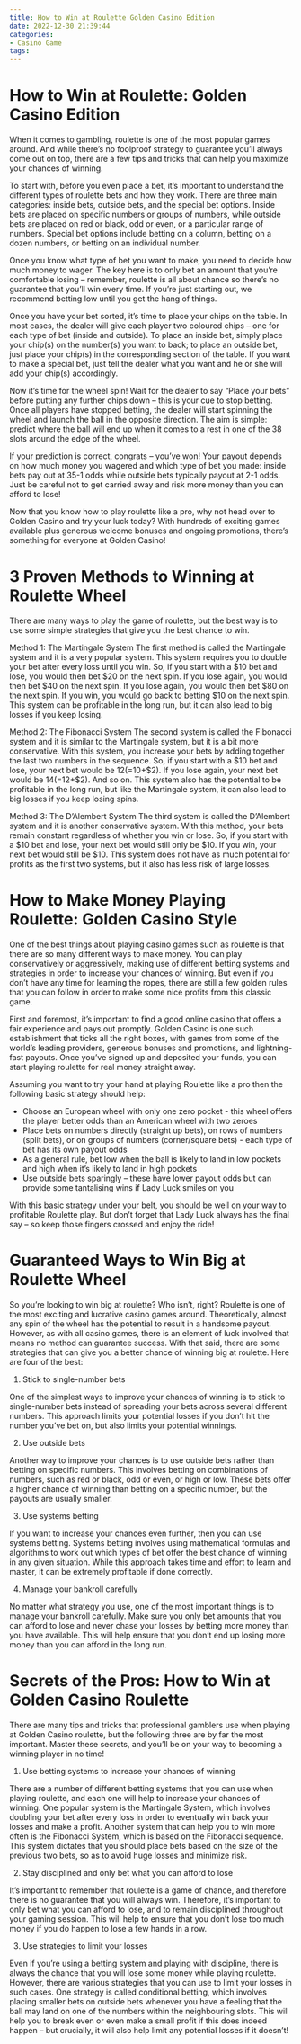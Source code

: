 ```yaml
---
title: How to Win at Roulette Golden Casino Edition 
date: 2022-12-30 21:39:44
categories:
- Casino Game
tags:
---
```



#  How to Win at Roulette: Golden Casino Edition 

When it comes to gambling, roulette is one of the most popular games around. And while there’s no foolproof strategy to guarantee you’ll always come out on top, there are a few tips and tricks that can help you maximize your chances of winning. 

To start with, before you even place a bet, it’s important to understand the different types of roulette bets and how they work. There are three main categories: inside bets, outside bets, and the special bet options. Inside bets are placed on specific numbers or groups of numbers, while outside bets are placed on red or black, odd or even, or a particular range of numbers. Special bet options include betting on a column, betting on a dozen numbers, or betting on an individual number. 

Once you know what type of bet you want to make, you need to decide how much money to wager. The key here is to only bet an amount that you’re comfortable losing – remember, roulette is all about chance so there’s no guarantee that you’ll win every time. If you’re just starting out, we recommend betting low until you get the hang of things. 

Once you have your bet sorted, it’s time to place your chips on the table. In most cases, the dealer will give each player two coloured chips – one for each type of bet (inside and outside). To place an inside bet, simply place your chip(s) on the number(s) you want to back; to place an outside bet, just place your chip(s) in the corresponding section of the table. If you want to make a special bet, just tell the dealer what you want and he or she will add your chip(s) accordingly. 

Now it’s time for the wheel spin! Wait for the dealer to say “Place your bets” before putting any further chips down – this is your cue to stop betting. Once all players have stopped betting, the dealer will start spinning the wheel and launch the ball in the opposite direction. The aim is simple: predict where the ball will end up when it comes to a rest in one of the 38 slots around the edge of the wheel. 

If your prediction is correct, congrats – you’ve won! Your payout depends on how much money you wagered and which type of bet you made: inside bets pay out at 35-1 odds while outside bets typically payout at 2-1 odds. Just be careful not to get carried away and risk more money than you can afford to lose! 

Now that you know how to play roulette like a pro, why not head over to Golden Casino and try your luck today? With hundreds of exciting games available plus generous welcome bonuses and ongoing promotions, there’s something for everyone at Golden Casino!

#  3 Proven Methods to Winning at Roulette Wheel 
There are many ways to play the game of roulette, but the best way is to use some simple strategies that give you the best chance to win. 

Method 1: The Martingale System
The first method is called the Martingale system and it is a very popular system. This system requires you to double your bet after every loss until you win. So, if you start with a $10 bet and lose, you would then bet $20 on the next spin. If you lose again, you would then bet $40 on the next spin. If you lose again, you would then bet $80 on the next spin. If you win, you would go back to betting $10 on the next spin. This system can be profitable in the long run, but it can also lead to big losses if you keep losing. 

Method 2: The Fibonacci System
The second system is called the Fibonacci system and it is similar to the Martingale system, but it is a bit more conservative. With this system, you increase your bets by adding together the last two numbers in the sequence. So, if you start with a $10 bet and lose, your next bet would be $12 (=$10+$2). If you lose again, your next bet would be $14 (=$12+$2). And so on. This system also has the potential to be profitable in the long run, but like the Martingale system, it can also lead to big losses if you keep losing spins. 

Method 3: The D’Alembert System
The third system is called the D’Alembert system and it is another conservative system. With this method, your bets remain constant regardless of whether you win or lose. So, if you start with a $10 bet and lose, your next bet would still only be $10. If you win, your next bet would still be $10. This system does not have as much potential for profits as the first two systems, but it also has less risk of large losses.

#  How to Make Money Playing Roulette: Golden Casino Style 

One of the best things about playing casino games such as roulette is that there are so many different ways to make money. You can play conservatively or aggressively, making use of different betting systems and strategies in order to increase your chances of winning. But even if you don’t have any time for learning the ropes, there are still a few golden rules that you can follow in order to make some nice profits from this classic game.

First and foremost, it’s important to find a good online casino that offers a fair experience and pays out promptly. Golden Casino is one such establishment that ticks all the right boxes, with games from some of the world’s leading providers, generous bonuses and promotions, and lightning-fast payouts. Once you’ve signed up and deposited your funds, you can start playing roulette for real money straight away.

Assuming you want to try your hand at playing Roulette like a pro then the following basic strategy should help: 
- Choose an European wheel with only one zero pocket - this wheel offers the player better odds than an American wheel with two zeroes
- Place bets on numbers directly (straight up bets), on rows of numbers (split bets), or on groups of numbers (corner/square bets) - each type of bet has its own payout odds 
- As a general rule, bet low when the ball is likely to land in low pockets and high when it’s likely to land in high pockets 
- Use outside bets sparingly – these have lower payout odds but can provide some tantalising wins if Lady Luck smiles on you 

With this basic strategy under your belt, you should be well on your way to profitable Roulette play. But don’t forget that Lady Luck always has the final say – so keep those fingers crossed and enjoy the ride!

#  Guaranteed Ways to Win Big at Roulette Wheel 

So you’re looking to win big at roulette? Who isn’t, right? Roulette is one of the most exciting and lucrative casino games around. Theoretically, almost any spin of the wheel has the potential to result in a handsome payout. However, as with all casino games, there is an element of luck involved that means no method can guarantee success. With that said, there are some strategies that can give you a better chance of winning big at roulette. Here are four of the best:

1. Stick to single-number bets

One of the simplest ways to improve your chances of winning is to stick to single-number bets instead of spreading your bets across several different numbers. This approach limits your potential losses if you don’t hit the number you’ve bet on, but also limits your potential winnings.

2. Use outside bets

Another way to improve your chances is to use outside bets rather than betting on specific numbers. This involves betting on combinations of numbers, such as red or black, odd or even, or high or low. These bets offer a higher chance of winning than betting on a specific number, but the payouts are usually smaller.

3. Use systems betting

If you want to increase your chances even further, then you can use systems betting. Systems betting involves using mathematical formulas and algorithms to work out which types of bet offer the best chance of winning in any given situation. While this approach takes time and effort to learn and master, it can be extremely profitable if done correctly.

4. Manage your bankroll carefully

No matter what strategy you use, one of the most important things is to manage your bankroll carefully. Make sure you only bet amounts that you can afford to lose and never chase your losses by betting more money than you have available. This will help ensure that you don’t end up losing more money than you can afford in the long run.

#  Secrets of the Pros: How to Win at Golden Casino Roulette

There are many tips and tricks that professional gamblers use when playing at Golden Casino roulette, but the following three are by far the most important. Master these secrets, and you’ll be on your way to becoming a winning player in no time!

1. Use betting systems to increase your chances of winning

There are a number of different betting systems that you can use when playing roulette, and each one will help to increase your chances of winning. One popular system is the Martingale System, which involves doubling your bet after every loss in order to eventually win back your losses and make a profit. Another system that can help you to win more often is the Fibonacci System, which is based on the Fibonacci sequence. This system dictates that you should place bets based on the size of the previous two bets, so as to avoid huge losses and minimize risk.

2. Stay disciplined and only bet what you can afford to lose

It’s important to remember that roulette is a game of chance, and therefore there is no guarantee that you will always win. Therefore, it’s important to only bet what you can afford to lose, and to remain disciplined throughout your gaming session. This will help to ensure that you don’t lose too much money if you do happen to lose a few hands in a row.

3. Use strategies to limit your losses

Even if you’re using a betting system and playing with discipline, there is always the chance that you will lose some money while playing roulette. However, there are various strategies that you can use to limit your losses in such cases. One strategy is called conditional betting, which involves placing smaller bets on outside bets whenever you have a feeling that the ball may land on one of the numbers within the neighbouring slots. This will help you to break even or even make a small profit if this does indeed happen – but crucially, it will also help limit any potential losses if it doesn’t!